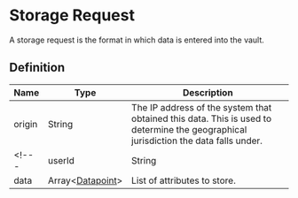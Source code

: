# Storage Request

A storage request is the format in which data is entered into the vault.

## Definition

|Name |Type |Description|
|-----|-----|-----------|
|origin|String|The IP address of the system that obtained this data. This is used to determine the geographical jurisdiction the data falls under.|
<!---|userId|String|Only used in [bulk storage requests](/api/datapoints#post-data). The id of the user this data belongs to.|-->
|data|Array<[Datapoint](/glossary/datapoint)>|List of attributes to store.|
